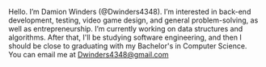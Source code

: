 Hello. I’m Damion Winders (@Dwinders4348).
I’m interested in back-end development, testing, video game design, and general problem-solving, as well as entrepreneurship. 
I’m currently working on data structures and algorithms. After that, I'll be studying software engineering, and then I should be close to graduating with my Bachelor's in Computer Science.  
You can email me at Dwinders4348@gmail.com
